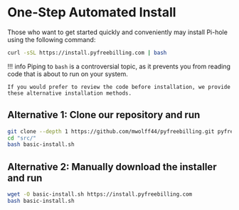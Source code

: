 # One-Step Automated Install

Those who want to get started quickly and conveniently may install Pi-hole using the following command:

```bash
curl -sSL https://install.pyfreebilling.com | bash
```

<!-- markdownlint-disable code-block-style -->
!!! info
    Piping to `bash` is a controversial topic, as it prevents you from reading code that is about to run on your system.

    If you would prefer to review the code before installation, we provide these alternative installation methods.
<!-- markdownlint-enable code-block-style -->

## Alternative 1: Clone our repository and run

```bash
git clone --depth 1 https://github.com/mwolff44/pyfreebilling.git pyfreebilling
cd "src/"
bash basic-install.sh
```

## Alternative 2: Manually download the installer and run

```bash
wget -O basic-install.sh https://install.pyfreebilling.com
bash basic-install.sh
```
